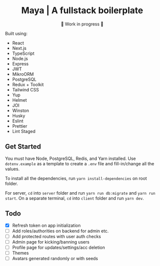 <h1 align="center">Maya | A fullstack boilerplate</h1>
<div align="center">🚧 Work in progress 🚧</div>

Built using:

- React
- Next.js
- TypeScript
- Node.js
- Express
- JWT
- MikroORM
- PostgreSQL
- Redux + Toolkit
- Tailwind CSS
- Yup
- Helmet
- JOI
- Winston
- Husky
- Eslint
- Prettier
- Lint Staged

## Get Started

You must have Node, PostgreSQL, Redis, and Yarn installed. Use `dotenv.example` as a template to create a `.env` file and fill-in/change all the values.

To install all the dependencies, run `yarn install-dependencies` on root folder.

For server, `cd` into `server` folder and run `yarn run db:migrate` and `yarn run start`. On a separate terminal, `cd` into `client` folder and run `yarn dev`.

## Todo

- [x] Refresh token on app initialization
- [ ] Add roles/authorities on backend for admin etc.
- [ ] Add protected routes with user auth checks
- [ ] Admin page for kicking/banning users
- [ ] Profile page for updates/settings/acc deletion
- [ ] Themes
- [ ] Avatars generated randomly or with seeds
